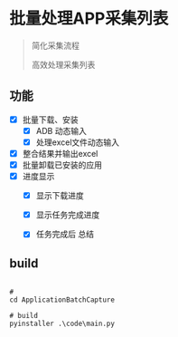 



# 批量处理APP采集列表

> 简化采集流程
>
> 高效处理采集列表


## 功能

- [X] 批量下载、安装
  - [X] ADB 动态输入
  - [X] 处理excel文件动态输入
- [X] 整合结果并输出excel
- [X] 批量卸载已安装的应用
- [X] 进度显示
  - [X] 显示下载进度
  - [X] 显示任务完成进度
  - [X] 任务完成后 总结


## build

```shell

# 
cd ApplicationBatchCapture

# build
pyinstaller .\code\main.py

```


